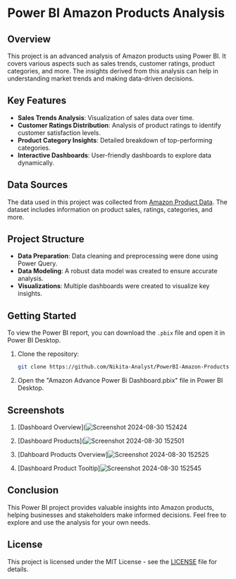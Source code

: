 # Power BI Amazon Products Analysis

## Overview
This project is an advanced analysis of Amazon products using Power BI. It covers various aspects such as sales trends, customer ratings, product categories, and more. The insights derived from this analysis can help in understanding market trends and making data-driven decisions.

## Key Features
- **Sales Trends Analysis**: Visualization of sales data over time.
- **Customer Ratings Distribution**: Analysis of product ratings to identify customer satisfaction levels.
- **Product Category Insights**: Detailed breakdown of top-performing categories.
- **Interactive Dashboards**: User-friendly dashboards to explore data dynamically.

## Data Sources
The data used in this project was collected from [Amazon Product Data](#). The dataset includes information on product sales, ratings, categories, and more.

## Project Structure
- **Data Preparation**: Data cleaning and preprocessing were done using Power Query.
- **Data Modeling**: A robust data model was created to ensure accurate analysis.
- **Visualizations**: Multiple dashboards were created to visualize key insights.

## Getting Started
To view the Power BI report, you can download the `.pbix` file and open it in Power BI Desktop.

1. Clone the repository:
    ```bash
    git clone https://github.com/Nikita-Analyst/PowerBI-Amazon-Products-Analysis.git
    ```
2. Open the "Amazon Advance Power Bi Dashboard.pbix"  file in Power BI Desktop.

## Screenshots
1. [Dashboard Overview](![Screenshot 2024-08-30 152424](https://github.com/user-attachments/assets/e0e99bca-fa20-4e5f-9aa3-b0a80b9b02c1)
   
2. [Dashboard Products](![Screenshot 2024-08-30 152501](https://github.com/user-attachments/assets/05ca0528-2a8e-4304-b6bc-c6391b188b4b)
   
3. [Dahboard Products Overview]![Screenshot 2024-08-30 152525](https://github.com/user-attachments/assets/4fed2449-25b4-46a6-aae3-f51c5802993b)
   
4. [Dashboard Product Tooltip]![Screenshot 2024-08-30 152545](https://github.com/user-attachments/assets/9990f2fa-8d40-44c1-9530-22f8066c5854)


## Conclusion
This Power BI project provides valuable insights into Amazon products, helping businesses and stakeholders make informed decisions. Feel free to explore and use the analysis for your own needs.

## License
This project is licensed under the MIT License - see the [LICENSE](LICENSE) file for details.
